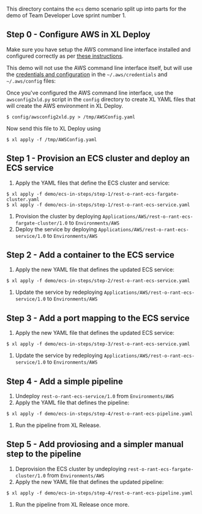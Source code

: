 This directory contains the `ecs` demo scenario split up into parts for
the demo of Team Developer Love sprint number 1.

## Step 0 - Configure AWS in XL Deploy

Make sure you have setup the AWS command line interface installed and configured correctly as per [these instructions](https://docs.aws.amazon.com/cli/latest/userguide/tutorial-ec2-ubuntu.html#configure-cli).


This demo will not use the AWS command line interface itself, but will use the [credentials and configuration](https://docs.aws.amazon.com/cli/latest/userguide/cli-config-files.html) in the `~/.aws/credentials` and `~/.aws/config` files:


Once you've configured the AWS command line interface, use the `awsconfig2xld.py` script in the `config` directory to create XL YAML files that will create the AWS environment in XL Deploy.

```
$ config/awsconfig2xld.py > /tmp/AWSConfig.yaml
```

Now send this file to XL Deploy using

```
$ xl apply -f /tmp/AWSConfig.yaml
```


## Step 1 - Provision an ECS cluster and deploy an ECS service

1. Apply the YAML files that define the ECS cluster and service:
```
$ xl apply -f demo/ecs-in-steps/step-1/rest-o-rant-ecs-fargate-cluster.yaml
$ xl apply -f demo/ecs-in-steps/step-1/rest-o-rant-ecs-service.yaml
```

1. Provision the cluster by deploying `Applications/AWS/rest-o-rant-ecs-fargate-cluster/1.0` to `Environments/AWS`
1. Deploy the service by deploying `Applications/AWS/rest-o-rant-ecs-service/1.0` to `Environments/AWS`

## Step 2 - Add a container  to the ECS service

1. Apply the new YAML file that defines the updated ECS service:
```
$ xl apply -f demo/ecs-in-steps/step-2/rest-o-rant-ecs-service.yaml
```

1. Update the service by redeploying `Applications/AWS/rest-o-rant-ecs-service/1.0` to `Environments/AWS`

## Step 3 - Add a port mapping to the ECS service

1. Apply the new YAML file that defines the updated ECS service:
```
$ xl apply -f demo/ecs-in-steps/step-3/rest-o-rant-ecs-service.yaml
```

1. Update the service by redeploying `Applications/AWS/rest-o-rant-ecs-service/1.0` to `Environments/AWS`

## Step 4 - Add a simple pipeline

1. Undeploy `rest-o-rant-ecs-service/1.0` from `Environments/AWS`
1. Apply the YAML file that defines the pipeline:
```
$ xl apply -f demo/ecs-in-steps/step-4/rest-o-rant-ecs-pipeline.yaml
```

1. Run the pipeline from XL Release.


## Step 5 - Add proviosing and a simpler manual step to the pipeline

1. Deprovision the ECS cluster by undeploying `rest-o-rant-ecs-fargate-cluster/1.0` from `Environments/AWS`
1. Apply the new YAML file that defines the updated pipeline:
```
$ xl apply -f demo/ecs-in-steps/step-4/rest-o-rant-ecs-pipeline.yaml
```

1. Run the pipeline from XL Release once more.
